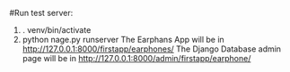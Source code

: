 #Run test server:
1. . venv/bin/activate
2. python nage.py runserver
The Earphans App will be in http://127.0.0.1:8000/firstapp/earphones/
The Django Database admin page will be in http://127.0.0.1:8000/admin/firstapp/earphone/
